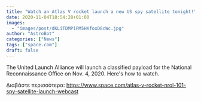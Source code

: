 ```yaml
---
title: "Watch an Atlas V rocket launch a new US spy satellite tonight!"
date: 2020-11-04T18:54:28+01:00
images:
  - "images/post/dKLiTDMPiPM5HXfoxD8cWc.jpg"
author: "AstroBot"
categories: ["News"]
tags: ["space.com"]
draft: false
---
```


The United Launch Alliance will launch a classified payload for the National Reconnaissance Office on Nov. 4, 2020. Here's how to watch. 

Διαβάστε περισσότερα: https://www.space.com/atlas-v-rocket-nrol-101-spy-satellite-launch-webcast
